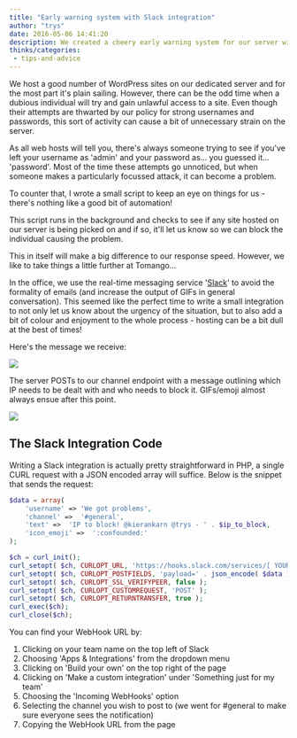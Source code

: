 ```yaml
---
title: "Early warning system with Slack integration"
author: "trys"
date: 2016-05-06 14:41:20
description: We created a cheery early warning system for our server with a Slack integration.
thinks/categories: 
 - tips-and-advice
---
```


We host a good number of WordPress sites on our dedicated server and for the most part it's plain sailing. However, there can be the odd time when a dubious individual will try and gain unlawful access to a site. Even though their attempts are thwarted by our policy for strong usernames and passwords, this sort of activity can cause a bit of unnecessary strain on the server.

As all web hosts will tell you, there's always someone trying to see if you've left your username as 'admin' and your password as... you guessed it... 'password'. Most of the time these attempts go unnoticed, but when someone makes a particularly focussed attack, it can become a problem.

To counter that, I wrote a small script to keep an eye on things for us - there's nothing like a good bit of automation!

This script runs in the background and checks to see if any site hosted on our server is being picked on and if so, it'll let us know so we can block the individual causing the problem.

This in itself will make a big difference to our response speed. However, we like to take things a little further at Tomango...

In the office, we use the real-time messaging service '[Slack](https://slack.com/)' to avoid the formality of emails (and increase the output of GIFs in general conversation). This seemed like the perfect time to write a small integration to not only let us know about the urgency of the situation, but to also add a bit of colour and enjoyment to the whole process - hosting can be a bit dull at the best of times!

Here's the message we receive:

![](images/blog/ip.png)

The server POSTs to our channel endpoint with a message outlining which IP needs to be dealt with and who needs to block it. GIFs/emoji almost always ensue after this point.

![](images/blog/ip.gif)

## The Slack Integration Code

Writing a Slack integration is actually pretty straightforward in PHP, a single CURL request with a JSON encoded array will suffice. Below is the snippet that sends the request:

```php
$data = array(
	'username' => 'We got problems',
	'channel' =>  '#general',
	'text' =>  'IP to block! @kierankarn @trys - ' . $ip_to_block,
	'icon_emoji' =>  ':confounded:'
);

$ch = curl_init();
curl_setopt( $ch, CURLOPT_URL, 'https://hooks.slack.com/services/[ YOUR SLACK WEBHOOK URL ]' );
curl_setopt( $ch, CURLOPT_POSTFIELDS, 'payload=' . json_encode( $data ) );
curl_setopt( $ch, CURLOPT_SSL_VERIFYPEER, false );
curl_setopt( $ch, CURLOPT_CUSTOMREQUEST, 'POST' );
curl_setopt( $ch, CURLOPT_RETURNTRANSFER, true );
curl_exec($ch);
curl_close($ch);
```

You can find your WebHook URL by:

1. Clicking on your team name on the top left of Slack
1. Choosing 'Apps &amp; Integrations' from the dropdown menu
1. Clicking on 'Build your own' on the top right of the page
1. Clicking on 'Make a custom integration' under 'Something just for my team'
1. Choosing the 'Incoming WebHooks' option
1. Selecting the channel you wish to post to (we went for #general to make sure everyone sees the notification)
1. Copying the WebHook URL from the page




